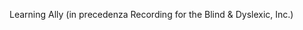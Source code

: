 <Token xmlns:xlink="http://www.w3.org/1999/xlink"><embeddedLabel xmlns="http://ddue.schemas.microsoft.com/authoring/2003/5">Learning Ally (in precedenza Recording for the Blind &amp; Dyslexic, Inc.) </embeddedLabel></Token>

<!--HONumber=Jun16_HO4-->


